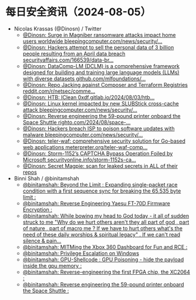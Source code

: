 # 每日安全资讯（2024-08-05）

- Nicolas Krassas (@Dinosn) / Twitter
  - [@Dinosn: Surge in Magniber ransomware attacks impact home users worldwide bleepingcomputer.com/news/security/…](https://twitter.com/Dinosn/status/1820121535065034928)
  - [@Dinosn: Hackers attempt to sell the personal data of 3 billion people resulting from an April data breach securityaffairs.com/166539/data-br…](https://twitter.com/Dinosn/status/1820121444224729308)
  - [@Dinosn: DataComp-LM (DCLM) is a comprehensive framework designed for building and training large language models (LLMs) with diverse datasets github.com/mlfoundations/…](https://twitter.com/Dinosn/status/1819989235241304374)
  - [@Dinosn: Repo Jacking against Composer and Terraform Registries reddit.com/r/netsec/comme…](https://twitter.com/Dinosn/status/1819934931822272973)
  - [@Dinosn: HTB: IClean 0xdf.gitlab.io/2024/08/03/htb…](https://twitter.com/Dinosn/status/1819934838691934458)
  - [@Dinosn: Linux kernel impacted by new SLUBStick cross-cache attack bleepingcomputer.com/news/security/…](https://twitter.com/Dinosn/status/1819934346733551922)
  - [@Dinosn: Reverse engineering the 59-pound printer onboard the Space Shuttle righto.com/2024/08/space-…](https://twitter.com/Dinosn/status/1819934300323668337)
  - [@Dinosn: Hackers breach ISP to poison software updates with malware bleepingcomputer.com/news/security/…](https://twitter.com/Dinosn/status/1819934254094057713)
  - [@Dinosn: teler-waf: comprehensive security solution for Go-based web applications meterpreter.org/teler-waf-comp…](https://twitter.com/Dinosn/status/1819934201686130953)
  - [@Dinosn: Storm-1152’s CAPTCHA Bypass Operation Foiled by Microsoft securityonline.info/storm-1152s-ca…](https://twitter.com/Dinosn/status/1819934154982609078)
  - [@Dinosn: Secret Magpie: scan for leaked secrets in ALL of their repos](https://twitter.com/Dinosn/status/1819934110871138348)
- Binni Shah / @binitamshah
  - [@binitamshah: Beyond the Limit : Expanding single-packet race condition with a first sequence sync for breaking the 65,535 byte limit :](https://twitter.com/binitamshah/status/1820031889539010835)
  - [@binitamshah: Reverse Engineering Yaesu FT-70D Firmware Encryption :](https://twitter.com/binitamshah/status/1820024505680457966)
  - [@binitamshah: While bowing my head to God today - it all of sudden struck to me "Why do we hurt others aren't they all part of god , part of nature , part of macro me ? If we have to hurt others what's the need of these daily worships & spiritual legacy" . If we can't read silence & pain…](https://twitter.com/binitamshah/status/1819971256424501365)
  - [@binitamshah: MITMing the Xbox 360 Dashboard for Fun and RCE :](https://twitter.com/binitamshah/status/1819943094802096425)
  - [@binitamshah: Privilege Escalation on Windows](https://twitter.com/binitamshah/status/1819938988268179884)
  - [@binitamshah: GPU-Shellcode : GPU Poisoning - hide the payload inside the gpu memory :](https://twitter.com/binitamshah/status/1819932128504848464)
  - [@binitamshah: Reverse-engineering the first FPGA chip, the XC2064 :](https://twitter.com/binitamshah/status/1819929945172480158)
  - [@binitamshah: Reverse engineering the 59-pound printer onboard the Space Shuttle :](https://twitter.com/binitamshah/status/1819929112242467199)
